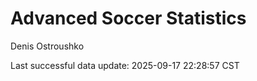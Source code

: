 # Advanced Soccer Statistics
Denis Ostroushko

<!-- gfm -->

Last successful data update: 2025-09-17 22:28:57 CST
